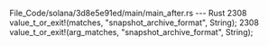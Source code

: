 File_Code/solana/3d8e5e91ed/main/main_after.rs --- Rust
2308                         value_t_or_exit!(matches, "snapshot_archive_format", String);                                                                   2308                         value_t_or_exit!(arg_matches, "snapshot_archive_format", String);

